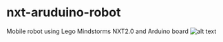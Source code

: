 # nxt-aruduino-robot

Mobile robot using Lego Mindstorms NXT2.0 and Arduino board
![alt text](pic.JPG)
